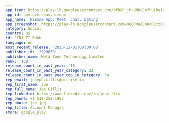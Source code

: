 ```yaml
---
app_icon: https://play-lh.googleusercontent.com/bfbXP_jM-0NboJnfPuiRgivIpe96zwn4UOUzv7kjr3VlX-JejHz274TxCj32p_uAzBcl
app_id: com.overseas.hizone
app_name: 'HiZone App: Meet. Chat. Dating'
app_screenshot: https://play-lh.googleusercontent.com/oQQRVWAEn8qR1tz6oA_6gnscrihovqukBug5HxVO9IwwmUiM_1HVLXj7OWPImNBUSMw
category: Social
country: US
id: JIN3LTI-RHoh
language: en
most_recent_release: '2023-12-01T00:00:00'
publisher_id: '2929639'
publisher_name: Meta Zone Technology Limited
rank: '168'
release_count_in_past_year: '15'
release_count_in_past_year_category: 22
release_count_in_past_year_top_in_category: 54
rep_email: joseph.cillis@bitrise.io
rep_first_name: Joe
rep_full_name: Joe Cillis
rep_linkedin: https://www.linkedin.com/in/joecillis
rep_phone: +1 518-258-1902
rep_photo: joe.jpg
rep_title: Account Manager
store: google_play
---
```

